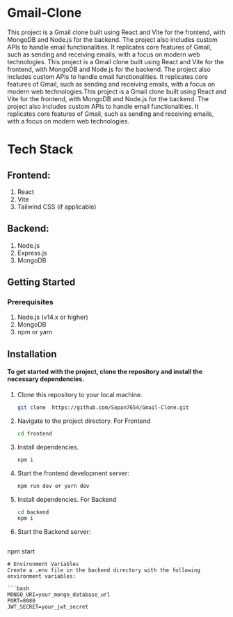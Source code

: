 # Gmail-Clone
This project is a Gmail clone built using React and Vite for the frontend, with MongoDB and Node.js for the backend. 
The project also includes custom APIs to handle email functionalities. It replicates core features of Gmail, such as sending and receiving emails, with a focus on modern web technologies.
This project is a Gmail clone built using React and Vite for the frontend, with MongoDB and Node.js for the backend. The project also includes custom APIs to handle email functionalities. 
It replicates core features of Gmail, such as sending and receiving emails, with a focus on modern web technologies.This project is a Gmail clone built using React and Vite for the frontend, with MongoDB and Node.js for the backend. 
The project also includes custom APIs to handle email functionalities. It replicates core features of Gmail, such as sending and receiving emails, with a focus on modern web technologies.

# Tech Stack 
## Frontend:
1. React
2. Vite
3. Tailwind CSS (if applicable)

## Backend:
1. Node.js
2. Express.js
3. MongoDB

## Getting Started
### Prerequisites
1. Node.js (v14.x or higher)
2. MongoDB
3. npm or yarn

## Installation

#### To get started with the project, clone the repository and install the necessary dependencies.

1. Clone this repository to your local machine.
   ```bash
   git clone  https://github.com/Sopan7654/Gmail-Clone.git
   ```
2. Navigate to the project directory.
   For Frontend
   ```bash
   cd frontend
   ```
4. Install dependencies.
   ```bash
   npm i
   ```
5. Start the frontend development server:
    ```bash
   npm run dev or yarn dev
   ```
6. Install dependencies.
    For Backend
   ```bash
   cd backend
   npm i
   ```  
7.  Start the Backend server:
    ```bash
   npm start
   ```  
# Environment Variables
Create a .env file in the backend directory with the following environment variables:

```bash
MONGO_URI=your_mongo_database_url
PORT=8080
JWT_SECRET=your_jwt_secret
```

